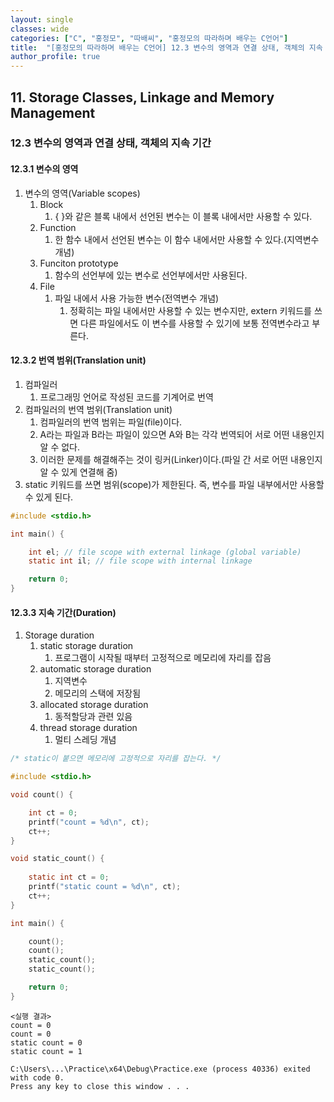```yaml
---
layout: single
classes: wide
categories: ["C", "홍정모", "따배씨", "홍정모의 따라하며 배우는 C언어"]
title:  "[홍정모의 따라하며 배우는 C언어] 12.3 변수의 영역과 연결 상태, 객체의 지속 기간"
author_profile: true
---
```


## 11. Storage Classes, Linkage and Memory Management

### 12.3 변수의 영역과 연결 상태, 객체의 지속 기간

#### 12.3.1 변수의 영역

1. 변수의 영역(Variable scopes)
   1. Block
      1. { }와 같은 블록 내에서 선언된 변수는 이 블록 내에서만 사용할 수 있다.
   2. Function
      1. 한 함수 내에서 선언된 변수는 이 함수 내에서만 사용할 수 있다.(지역변수 개념)
   3. Funciton prototype
      1. 함수의 선언부에 있는 변수로 선언부에서만 사용된다.
   4. File
      1. 파일 내에서 사용 가능한 변수(전역변수 개념)
         1. 정확히는 파일 내에서만 사용할 수 있는 변수지만, extern 키워드를 쓰면 다른 파일에서도 이 변수를 사용할 수 있기에 보통 전역변수라고 부른다.

#### 12.3.2 번역 범위(Translation unit)

1. 컴파일러
   1. 프로그래밍 언어로 작성된 코드를 기계어로 번역
2. 컴파일러의 번역 범위(Translation unit)
   1. 컴파일러의 번역 범위는 파일(file)이다.
   2. A라는 파일과 B라는 파일이 있으면 A와 B는 각각 번역되어 서로 어떤 내용인지 알 수 없다.
   3. 이러한 문제를 해결해주는 것이 링커(Linker)이다.(파일 간 서로 어떤 내용인지 알 수 있게 연결해 줌)
3. static 키워드를 쓰면 범위(scope)가 제한된다. 즉, 변수를 파일 내부에서만 사용할 수 있게 된다.

```c
#include <stdio.h>

int main() {

	int el; // file scope with external linkage (global variable)
	static int il; // file scope with internal linkage

	return 0;
}
```

#### 12.3.3 지속 기간(Duration)

1. Storage duration
   1. static storage duration
      1. 프로그램이 시작될 때부터 고정적으로 메모리에 자리를 잡음
   2. automatic storage duration
      1. 지역변수
      2. 메모리의 스택에 저장됨
   3. allocated storage duration
      1. 동적할당과 관련 있음
   4. thread storage duration
      1. 멀티 스레딩 개념

```c
/* static이 붙으면 메모리에 고정적으로 자리를 잡는다. */

#include <stdio.h>

void count() {

	int ct = 0;
	printf("count = %d\n", ct);
	ct++;
}

void static_count() {
	
	static int ct = 0;
	printf("static count = %d\n", ct);
	ct++;
}

int main() {

	count();
	count();
	static_count();
	static_count();

	return 0;
}
```
```
<실행 결과>
count = 0
count = 0
static count = 0
static count = 1

C:\Users\...\Practice\x64\Debug\Practice.exe (process 40336) exited with code 0.
Press any key to close this window . . .
```
